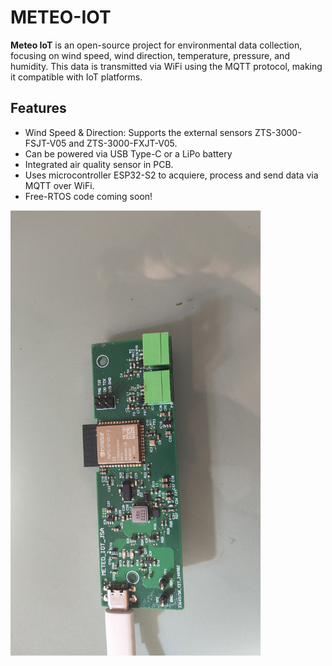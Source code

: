 # METEO-IOT
**Meteo IoT** is an open-source project for environmental data collection, focusing on wind speed, wind direction, temperature, pressure, and humidity. This data is transmitted via WiFi using the MQTT protocol, making it compatible with IoT platforms.

## Features

* Wind Speed & Direction: Supports the external sensors ZTS-3000-FSJT-V05 and ZTS-3000-FXJT-V05.
* Can be powered via USB Type-C or a LiPo battery
* Integrated air quality sensor in PCB.
* Uses microcontroller ESP32-S2 to acquiere, process and send data via MQTT over WiFi.
* Free-RTOS code coming soon!

<img src="./PCB.jpg" alt="Meteo IoT PCB" width="400" style="transform: rotate(180deg);">
